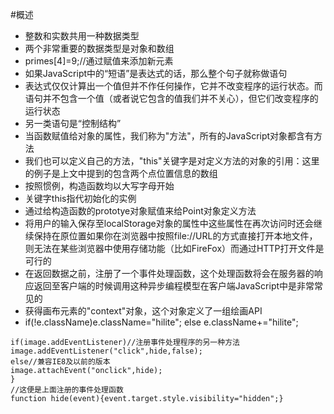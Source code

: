 #概述
* 整数和实数共用一种数据类型
* 两个非常重要的数据类型是对象和数组
* primes[4]=9;//通过赋值来添加新元素
* 如果JavaScript中的“短语”是表达式的话，那么整个句子就称做语句
* 表达式仅仅计算出一个值但并不作任何操作，它并不改变程序的运行状态。而语句并不包含一个值（或者说它包含的值我们并不关心），但它们改变程序的运行状态
* 另一类语句是“控制结构”
* 当函数赋值给对象的属性，我们称为"方法"，所有的JavaScript对象都含有方法
* 我们也可以定义自己的方法，"this"关键字是对定义方法的对象的引用：这里的例子是上文中提到的包含两个点位置信息的数组
* 按照惯例，构造函数均以大写字母开始
* 关键字this指代初始化的实例
* 通过给构造函数的prototye对象赋值来给Point对象定义方法
* 将用户的输入保存至localStorage对象的属性中这些属性在再次访问时还会继续保持在原位置如果你在浏览器中按照file://URL的方式直接打开本地文件，则无法在某些浏览器中使用存储功能（比如FireFox）而通过HTTP打开文件是可行的
* 在返回数据之前，注册了一个事件处理函数，这个处理函数将会在服务器的响应返回至客户端的时候调用这种异步编程模型在客户端JavaScript中是非常常见的
* 获得画布元素的"context"对象，这个对象定义了一组绘画API
* if(!e.className)e.className="hilite";
else e.className+="hilite";

```
if(image.addEventListener)//注册事件处理程序的另一种方法
image.addEventListener("click",hide,false);
else//兼容IE8及以前的版本
image.attachEvent("onclick",hide);
}
//这便是上面注册的事件处理函数
function hide(event){event.target.style.visibility="hidden";}
```



